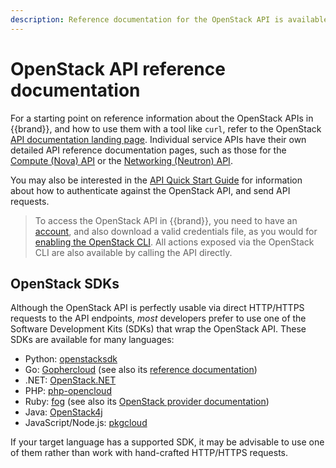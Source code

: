 ```yaml
---
description: Reference documentation for the OpenStack API is available from the OpenStack website.
---
```

# OpenStack API reference documentation

For a starting point on reference information about the OpenStack APIs in {{brand}}, and how to use them with a tool like `curl`, refer to the OpenStack [API documentation landing page](https://docs.openstack.org/api-quick-start/).
Individual service APIs have their own detailed API reference documentation pages, such as those for the [Compute (Nova) API](https://docs.openstack.org/api-ref/compute/) or the [Networking (Neutron) API](https://docs.openstack.org/api-ref/network/v2/).

You may also be interested in the [API Quick Start Guide](https://docs.openstack.org/api-quick-start/api-quick-start.html) for information about how to authenticate against the OpenStack API, and send API requests.

> To access the OpenStack API in {{brand}}, you need to have an [account](../../../howto/getting-started/create-account.md), and also download a valid credentials file, as you would for
[enabling the OpenStack CLI](../../../howto/getting-started/enable-openstack-cli.md).
> All actions exposed via the OpenStack CLI are also available by calling the API directly.

## OpenStack SDKs

Although the OpenStack API is perfectly usable via direct HTTP/HTTPS requests to the API endpoints, *most* developers prefer to use one of the Software Development Kits (SDKs) that wrap the OpenStack API.
These SDKs are available for many languages:

* Python: [openstacksdk](https://docs.openstack.org/openstacksdk/latest/)
* Go: [Gophercloud](http://gophercloud.io/) (see also its [reference documentation](https://pkg.go.dev/github.com/gophercloud/gophercloud))
* .NET: [OpenStack.NET](https://www.openstacknetsdk.org/)
* PHP: [php-opencloud](https://php-openstack-sdk.readthedocs.io/en/latest/)
* Ruby: [fog](https://fog.github.io/) (see also its [OpenStack provider documentation](https://github.com/fog/fog-openstack/blob/master/docs/getting_started.md))
* Java: [OpenStack4j](https://openstack4j.github.io/)
* JavaScript/Node.js: [pkgcloud](https://github.com/pkgcloud/pkgcloud)

If your target language has a supported SDK, it may be advisable to use one of them rather than work with hand-crafted HTTP/HTTPS requests.

